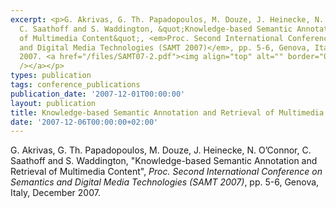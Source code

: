 ```yaml
---
excerpt: <p>G. Akrivas, G. Th. Papadopoulos, M. Douze, J. Heinecke, N. O&rsquo;Connor,
  C. Saathoff and S. Waddington, &quot;Knowledge-based Semantic Annotation and Retrieval
  of Multimedia Content&quot;, <em>Proc. Second International Conference on Semantics
  and Digital Media Technologies (SAMT 2007)</em>, pp. 5-6, Genova, Italy, December
  2007. <a href="/files/SAMT07-2.pdf"><img align="top" alt="" border="0" src="/files/pdf/pdf.png"
  /></a></p>
types: publication
tags: conference_publications
publication_date: '2007-12-01T00:00:00'
layout: publication
title: Knowledge-based Semantic Annotation and Retrieval of Multimedia Content
date: '2007-12-06T00:00:00+02:00'
---
```

<p>G. Akrivas, G. Th. Papadopoulos, M. Douze, J. Heinecke, N. O&rsquo;Connor, C. Saathoff and S. Waddington, &quot;Knowledge-based Semantic Annotation and Retrieval of Multimedia Content&quot;, <em>Proc. Second International Conference on Semantics and Digital Media Technologies (SAMT 2007)</em>, pp. 5-6, Genova, Italy, December 2007. <a href="/files/SAMT07-2.pdf"><img align="top" alt="" border="0" src="/files/pdf/pdf.png" /></a></p>
